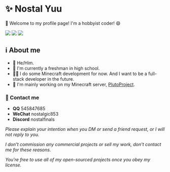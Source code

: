 # ✨ Nostal Yuu

👋 Welcome to my profile page! I'm a hobbyist coder! 😄

<img src="https://github-readme-stats.vercel.app/api?username=nostalfinals&hide_border=true&show_icons=true&theme=radical&card_width=495">
<img src="https://github-readme-stats.vercel.app/api/top-langs/?username=nostalfinals&hide_border=true&show_icons=true&theme=radical&card_width=495">
<img src="https://github-readme-stats.vercel.app/api/wakatime?username=nostalfinals&theme=radical&hide_border=true&card_width=495&langs_count=5">

<!--
![nostalfinals's Profile](https://github-readme-stats.vercel.app/api?username=nostalfinals&show_icons=true&theme=radical)
-->

## ℹ️ About me
- 👦 He/Him.
- 🏫 I'm currently a freshman in high school.
- 👨‍💻 I do some Minecraft development for now. And I want to be a full-stack developer in the future.
- 💫 I'm mainly working on my Minecraft server, [PlutoProject](https://github.com/PlutoProject).

### 📱 Contact me

- **QQ** 545847685
- **WeChat** nostalgic853
- **Discord** nostalfinals

*Please explain your intention when you DM or send a friend request, or I will not reply to you.*

*I don't commission any commercial projects or sell my work, don't contact me for these reasons.*

*You're free to use all of my open-sourced projects once you obey my license.*

